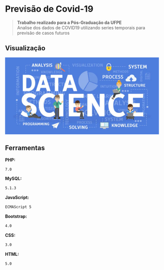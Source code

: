 # Previsão de Covid-19 
> **Trabalho realizado para a Pós-Graduação da UFPE** <br>
> Analise dos dados de COVID19 utilizando series temporais para previsão de casos futuros

## Visualização

![](previews.png)

## Ferramentas

**PHP:**

```sh
7.0
```

**MySQL:**

```sh
5.1.3
```

**JavaScript:**

```sh
ECMAScript 5
```

**Bootstrap:**

```sh
4.0
```

**CSS:**

```sh
3.0
```

**HTML:**

```sh
5.0
```
